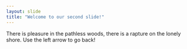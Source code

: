 ```yaml
---
layout: slide
title: "Welcome to our second slide!"
---
```

There is pleasure in the pathless woods, there is a rapture on the lonely shore.
Use the left arrow to go back!
